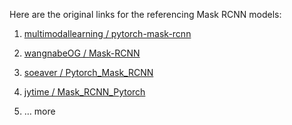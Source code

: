 Here are the original links for the referencing Mask RCNN models:

1. [multimodallearning / pytorch-mask-rcnn](https://github.com/multimodallearning/pytorch-mask-rcnn)
2. [wangnabeOG / Mask-RCNN](https://github.com/wannabeOG/Mask-RCNN)
3. [soeaver / Pytorch_Mask_RCNN](https://github.com/soeaver/Pytorch_Mask_RCNN)
4. [jytime / Mask_RCNN_Pytorch](https://github.com/jytime/Mask_RCNN_Pytorch)

5. … more